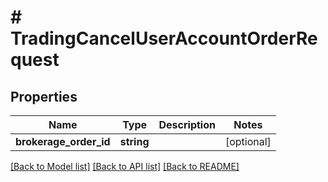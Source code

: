 # # TradingCancelUserAccountOrderRequest

## Properties

Name | Type | Description | Notes
------------ | ------------- | ------------- | -------------
**brokerage_order_id** | **string** |  | [optional]

[[Back to Model list]](../../README.md#models) [[Back to API list]](../../README.md#endpoints) [[Back to README]](../../README.md)
